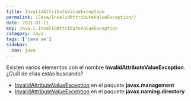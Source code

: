 ```yaml
---
title: InvalidAttributeValueException
permalink: /Java/InvalidAttributeValueException//
date: 2021-01-11
key: Java.I.InvalidAttributeValueException
category: Java
tags: ['java se']
sidebar: 
  nav: java
---
```


Existen varios elementos con el nombre **InvalidAttributeValueException**. ¿Cuál de ellas estás buscando?
<ul>
<li><a href="/Java/InvalidAttributeValueException-javax-management/">InvalidAttributeValueException</a> en el paquete <strong>javax.management</strong></li>
<li><a href="/Java/InvalidAttributeValueException-javax-naming-directory/">InvalidAttributeValueException</a> en el paquete <strong>javax.naming.directory</strong></li>
<ul>
